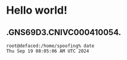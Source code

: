 # Hello world!
.GNS69D3.CNIVC000410054.
---
```
root@defaced:/home/spoofing% date
Thu Sep 19 08:05:06 AM UTC 2024
```
